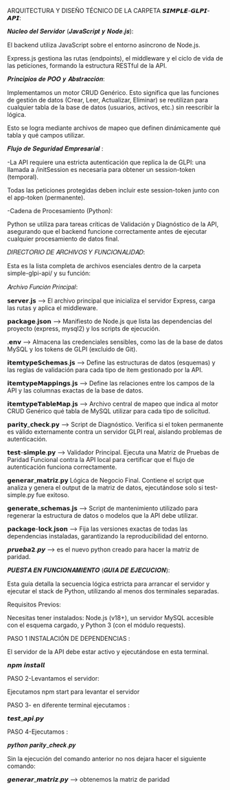 ARQUITECTURA Y DISEÑO TÉCNICO DE LA CARPETA  𝙎𝙄𝙈𝙋𝙇𝙀-𝙂𝙇𝙋𝙄-𝘼𝙋𝙄:

𝑵𝒖́𝒄𝒍𝒆𝒐 𝒅𝒆𝒍 𝑺𝒆𝒓𝒗𝒊𝒅𝒐𝒓 (𝑱𝒂𝒗𝒂𝑺𝒄𝒓𝒊𝒑𝒕 𝒚 𝑵𝒐𝒅𝒆.𝒋𝒔):

El backend utiliza JavaScript sobre el entorno asíncrono de Node.js.

Express.js gestiona las rutas (endpoints), el middleware y el ciclo de vida de las peticiones, formando la estructura RESTful de la API.

𝑷𝒓𝒊𝒏𝒄𝒊𝒑𝒊𝒐𝒔 𝒅𝒆 𝑷𝑶𝑶 𝒚 𝑨𝒃𝒔𝒕𝒓𝒂𝒄𝒄𝒊𝒐́𝒏:

Implementamos un motor CRUD Genérico. Esto significa que las funciones de gestión de datos (Crear, Leer, Actualizar, Eliminar) se reutilizan para cualquier tabla de la base de datos (usuarios, activos, etc.) sin reescribir la lógica.

Esto se logra mediante archivos de mapeo que definen dinámicamente qué tabla y qué campos utilizar.

𝑭𝒍𝒖𝒋𝒐 𝒅𝒆 𝑺𝒆𝒈𝒖𝒓𝒊𝒅𝒂𝒅 𝑬𝒎𝒑𝒓𝒆𝒔𝒂𝒓𝒊𝒂𝒍 :

-La API requiere una estricta autenticación que replica la de GLPI: una llamada a /initSession es necesaria para obtener un session-token (temporal).

Todas las peticiones protegidas deben incluir este session-token junto con el app-token (permanente).

-Cadena de Procesamiento (Python):

Python se utiliza para tareas críticas de Validación y Diagnóstico de la API, asegurando que el backend funcione correctamente antes de ejecutar cualquier procesamiento de datos final.

𝐷𝐼𝑅𝐸𝐶𝑇𝑂𝑅𝐼𝑂 𝐷𝐸 𝐴𝑅𝐶𝐻𝐼𝑉𝑂𝑆 𝑌 𝐹𝑈𝑁𝐶𝐼𝑂𝑁𝐴𝐿𝐼𝐷𝐴𝐷:

Esta es la lista completa de archivos esenciales dentro de la carpeta simple-glpi-api/ y su función:

𝐴𝑟𝑐ℎ𝑖𝑣𝑜	𝐹𝑢𝑛𝑐𝑖𝑜́𝑛 𝑃𝑟𝑖𝑛𝑐𝑖𝑝𝑎𝑙:

𝘀𝗲𝗿𝘃𝗲𝗿.𝗷𝘀	--> El archivo principal que inicializa el servidor Express, carga las rutas y aplica el middleware.

𝗽𝗮𝗰𝗸𝗮𝗴𝗲.𝗷𝘀𝗼𝗻 -->	Manifiesto de Node.js que lista las dependencias del proyecto (express, mysql2) y los scripts de ejecución.

.𝗲𝗻𝘃 -->	Almacena las credenciales sensibles, como las de la base de datos MySQL y los tokens de GLPI (excluido de Git).

𝗶𝘁𝗲𝗺𝘁𝘆𝗽𝗲𝗦𝗰𝗵𝗲𝗺𝗮𝘀.𝗷𝘀 -->	Define las estructuras de datos (esquemas) y las reglas de validación para cada tipo de ítem gestionado por la API.

𝗶𝘁𝗲𝗺𝘁𝘆𝗽𝗲𝗠𝗮𝗽𝗽𝗶𝗻𝗴𝘀.𝗷𝘀 -->	Define las relaciones entre los campos de la API y las columnas exactas de la base de datos.

𝗶𝘁𝗲𝗺𝘁𝘆𝗽𝗲𝗧𝗮𝗯𝗹𝗲𝗠𝗮𝗽.𝗷𝘀 -->	Archivo central de mapeo que indica al motor CRUD Genérico qué tabla de MySQL utilizar para cada tipo de solicitud.

𝗽𝗮𝗿𝗶𝘁𝘆_𝗰𝗵𝗲𝗰𝗸.𝗽𝘆 -->	Script de Diagnóstico. Verifica si el token permanente es válido externamente contra un servidor GLPI real, aislando problemas de autenticación.

𝘁𝗲𝘀𝘁-𝘀𝗶𝗺𝗽𝗹𝗲.𝗽𝘆 -->	Validador Principal. Ejecuta una Matriz de Pruebas de Paridad Funcional contra la API local para certificar que el flujo de autenticación funciona correctamente.

𝗴𝗲𝗻𝗲𝗿𝗮𝗿_𝗺𝗮𝘁𝗿𝗶𝘇.𝗽𝘆	Lógica de Negocio Final. Contiene el script que analiza y genera el output de la matriz de datos, ejecutándose solo si test-simple.py fue exitoso.

𝗴𝗲𝗻𝗲𝗿𝗮𝘁𝗲_𝘀𝗰𝗵𝗲𝗺𝗮𝘀.𝗷𝘀 --> Script de mantenimiento utilizado para regenerar la estructura de datos o modelos que la API debe utilizar.

𝗽𝗮𝗰𝗸𝗮𝗴𝗲-𝗹𝗼𝗰𝗸.𝗷𝘀𝗼𝗻  --> Fija las versiones exactas de todas las dependencias instaladas, garantizando la reproducibilidad del entorno.

𝙥𝙧𝙪𝙚𝙗𝙖𝟮.𝙥𝙮 --> es el nuevo python creado para hacer la matriz de paridad.

𝑷𝑼𝑬𝑺𝑻𝑨 𝑬𝑵 𝑭𝑼𝑵𝑪𝑰𝑶𝑵𝑨𝑴𝑰𝑬𝑵𝑻𝑶 (𝑮𝑼𝑰́𝑨 𝑫𝑬 𝑬𝑱𝑬𝑪𝑼𝑪𝑰𝑶́𝑵):

Esta guía detalla la secuencia lógica estricta para arrancar el servidor y ejecutar el stack de Python, utilizando al menos dos terminales separadas.

Requisitos Previos:

Necesitas tener instalados: Node.js (v18+), un servidor MySQL accesible con el esquema cargado, y Python 3 (con el módulo requests).

PASO 1 INSTALACIÓN DE DEPENDENCIAS :

El servidor de la API debe estar activo y ejecutándose en esta terminal.

𝙣𝙥𝙢 𝙞𝙣𝙨𝙩𝙖𝙡𝙡

PASO 2-Levantamos el servidor:

Ejecutamos npm start para levantar el servidor 

PASO 3- en diferente terminal ejecutamos :

𝙩𝙚𝙨𝙩_𝙖𝙥𝙞.𝙥𝙮

PASO 4-Ejecutamos :

𝒑𝒚𝒕𝒉𝒐𝒏 𝒑𝒂𝒓𝒊𝒕𝒚_𝒄𝒉𝒆𝒄𝒌.𝒑𝒚

Sin la ejecución del comando anterior no nos dejara hacer el siguiente comando:

𝙜𝙚𝙣𝙚𝙧𝙖𝙧_𝙢𝙖𝙩𝙧𝙞𝙯.𝙥𝙮 --> obtenemos la matriz de paridad
